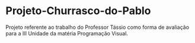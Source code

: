 # Projeto-Churrasco-do-Pablo
Projeto referente ao trabalho do Professor Tássio como forma de avaliação para a III Unidade da matéria Programação Visual.

